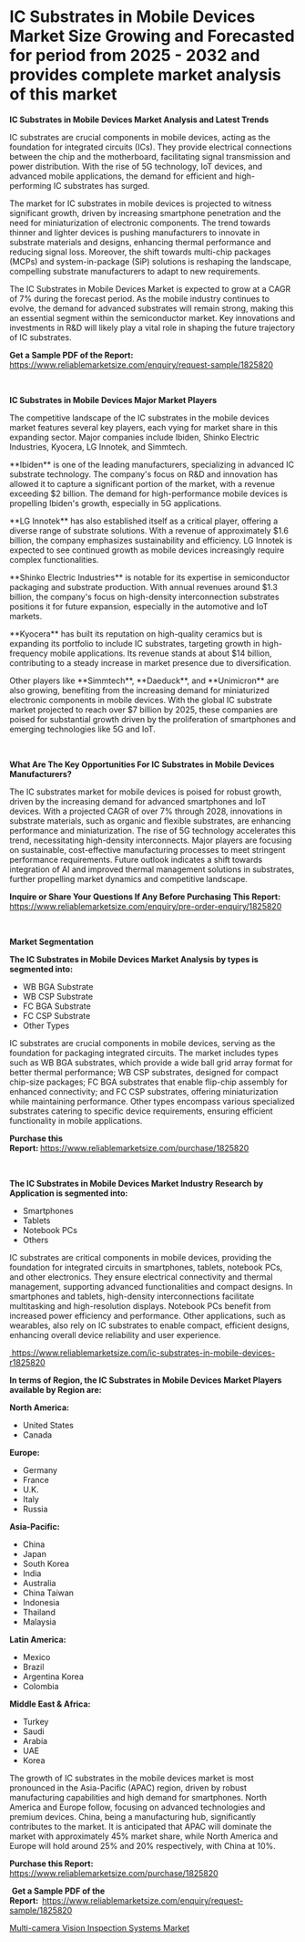 <p><h1>IC Substrates in Mobile Devices Market Size Growing and Forecasted for period from 2025 - 2032 and provides complete market analysis of this market</h1></p><p><strong>IC Substrates in Mobile Devices Market Analysis and Latest Trends</strong></p>
<p><p>IC substrates are crucial components in mobile devices, acting as the foundation for integrated circuits (ICs). They provide electrical connections between the chip and the motherboard, facilitating signal transmission and power distribution. With the rise of 5G technology, IoT devices, and advanced mobile applications, the demand for efficient and high-performing IC substrates has surged. </p><p>The market for IC substrates in mobile devices is projected to witness significant growth, driven by increasing smartphone penetration and the need for miniaturization of electronic components. The trend towards thinner and lighter devices is pushing manufacturers to innovate in substrate materials and designs, enhancing thermal performance and reducing signal loss. Moreover, the shift towards multi-chip packages (MCPs) and system-in-package (SiP) solutions is reshaping the landscape, compelling substrate manufacturers to adapt to new requirements.</p><p>The IC Substrates in Mobile Devices Market is expected to grow at a CAGR of 7% during the forecast period. As the mobile industry continues to evolve, the demand for advanced substrates will remain strong, making this an essential segment within the semiconductor market. Key innovations and investments in R&D will likely play a vital role in shaping the future trajectory of IC substrates.</p></p>
<p><strong>Get a Sample PDF of the Report:&nbsp;</strong> <a href="https://www.reliablemarketsize.com/enquiry/request-sample/1825820?utm_campaign=2233&utm_medium=2&utm_source=Github&utm_content=ia&utm_term=13022025&utm_id=ic-substrates-in-mobile-devices">https://www.reliablemarketsize.com/enquiry/request-sample/1825820</a></p>
<p>&nbsp;</p>
<p><strong>IC Substrates in Mobile Devices Major Market Players</strong></p>
<p><p>The competitive landscape of the IC substrates in the mobile devices market features several key players, each vying for market share in this expanding sector. Major companies include Ibiden, Shinko Electric Industries, Kyocera, LG Innotek, and Simmtech.</p><p>**Ibiden** is one of the leading manufacturers, specializing in advanced IC substrate technology. The company's focus on R&D and innovation has allowed it to capture a significant portion of the market, with a revenue exceeding $2 billion. The demand for high-performance mobile devices is propelling Ibiden's growth, especially in 5G applications.</p><p>**LG Innotek** has also established itself as a critical player, offering a diverse range of substrate solutions. With a revenue of approximately $1.6 billion, the company emphasizes sustainability and efficiency. LG Innotek is expected to see continued growth as mobile devices increasingly require complex functionalities.</p><p>**Shinko Electric Industries** is notable for its expertise in semiconductor packaging and substrate production. With annual revenues around $1.3 billion, the company's focus on high-density interconnection substrates positions it for future expansion, especially in the automotive and IoT markets.</p><p>**Kyocera** has built its reputation on high-quality ceramics but is expanding its portfolio to include IC substrates, targeting growth in high-frequency mobile applications. Its revenue stands at about $14 billion, contributing to a steady increase in market presence due to diversification.</p><p>Other players like **Simmtech**, **Daeduck**, and **Unimicron** are also growing, benefiting from the increasing demand for miniaturized electronic components in mobile devices. With the global IC substrate market projected to reach over $7 billion by 2025, these companies are poised for substantial growth driven by the proliferation of smartphones and emerging technologies like 5G and IoT.</p></p>
<p>&nbsp;</p>
<p><strong>What Are The Key Opportunities For IC Substrates in Mobile Devices Manufacturers?</strong></p>
<p><p>The IC substrates market for mobile devices is poised for robust growth, driven by the increasing demand for advanced smartphones and IoT devices. With a projected CAGR of over 7% through 2028, innovations in substrate materials, such as organic and flexible substrates, are enhancing performance and miniaturization. The rise of 5G technology accelerates this trend, necessitating high-density interconnects. Major players are focusing on sustainable, cost-effective manufacturing processes to meet stringent performance requirements. Future outlook indicates a shift towards integration of AI and improved thermal management solutions in substrates, further propelling market dynamics and competitive landscape.</p></p>
<p><strong>Inquire or Share Your Questions If Any Before Purchasing This Report:</strong> <a href="https://www.reliablemarketsize.com/enquiry/pre-order-enquiry/1825820?utm_campaign=2233&utm_medium=2&utm_source=Github&utm_content=ia&utm_term=13022025&utm_id=ic-substrates-in-mobile-devices">https://www.reliablemarketsize.com/enquiry/pre-order-enquiry/1825820</a></p>
<p>&nbsp;</p>
<p><strong>Market Segmentation</strong></p>
<p><strong>The IC Substrates in Mobile Devices Market Analysis by types is segmented into:</strong></p>
<p><ul><li>WB BGA Substrate</li><li>WB CSP Substrate</li><li>FC BGA Substrate</li><li>FC CSP Substrate</li><li>Other Types</li></ul></p>
<p><p>IC substrates are crucial components in mobile devices, serving as the foundation for packaging integrated circuits. The market includes types such as WB BGA substrates, which provide a wide ball grid array format for better thermal performance; WB CSP substrates, designed for compact chip-size packages; FC BGA substrates that enable flip-chip assembly for enhanced connectivity; and FC CSP substrates, offering miniaturization while maintaining performance. Other types encompass various specialized substrates catering to specific device requirements, ensuring efficient functionality in mobile applications.</p></p>
<p><strong>Purchase this Report:&nbsp;</strong><a href="https://www.reliablemarketsize.com/purchase/1825820?utm_campaign=2233&utm_medium=2&utm_source=Github&utm_content=ia&utm_term=13022025&utm_id=ic-substrates-in-mobile-devices">https://www.reliablemarketsize.com/purchase/1825820</a></p>
<p>&nbsp;</p>
<p><strong>The IC Substrates in Mobile Devices Market Industry Research by Application is segmented into:</strong></p>
<p><ul><li>Smartphones</li><li>Tablets</li><li>Notebook PCs</li><li>Others</li></ul></p>
<p><p>IC substrates are critical components in mobile devices, providing the foundation for integrated circuits in smartphones, tablets, notebook PCs, and other electronics. They ensure electrical connectivity and thermal management, supporting advanced functionalities and compact designs. In smartphones and tablets, high-density interconnections facilitate multitasking and high-resolution displays. Notebook PCs benefit from increased power efficiency and performance. Other applications, such as wearables, also rely on IC substrates to enable compact, efficient designs, enhancing overall device reliability and user experience.</p></p>
<p><a href="https://www.reliablemarketsize.com/ic-substrates-in-mobile-devices-r1825820?utm_campaign=2233&utm_medium=2&utm_source=Github&utm_content=ia&utm_term=13022025&utm_id=ic-substrates-in-mobile-devices">&nbsp;https://www.reliablemarketsize.com/ic-substrates-in-mobile-devices-r1825820</a></p>
<p><strong>In terms of Region, the IC Substrates in Mobile Devices Market Players available by Region are:</strong></p>
<p>
    <p> <strong> North America: </strong>
        <ul>
            <li>United States</li>
            <li>Canada</li>
        </ul>
        </p> 
    <p> <strong> Europe: </strong>
        <ul>
            <li>Germany</li>
            <li>France</li>
            <li>U.K.</li>
            <li>Italy</li>
            <li>Russia</li>
        </ul>
        </p> 
    <p> <strong> Asia-Pacific: </strong>
        <ul>
            <li>China</li>
            <li>Japan</li>
            <li>South Korea</li>
            <li>India</li>
            <li>Australia</li>
            <li>China Taiwan</li>
            <li>Indonesia</li>
            <li>Thailand</li>
            <li>Malaysia</li>
        </ul>
        </p> 
    <p> <strong> Latin America: </strong>
        <ul>
            <li>Mexico</li>
            <li>Brazil</li>
            <li>Argentina Korea</li>
            <li>Colombia</li>
        </ul>
        </p> 
    <p> <strong> Middle East & Africa: </strong>
        <ul>
            <li>Turkey</li>
            <li>Saudi</li>
            <li>Arabia</li>
            <li>UAE</li>
            <li>Korea</li>
        </ul>
    </p>
    </p>
<p><p>The growth of IC substrates in the mobile devices market is most pronounced in the Asia-Pacific (APAC) region, driven by robust manufacturing capabilities and high demand for smartphones. North America and Europe follow, focusing on advanced technologies and premium devices. China, being a manufacturing hub, significantly contributes to the market. It is anticipated that APAC will dominate the market with approximately 45% market share, while North America and Europe will hold around 25% and 20% respectively, with China at 10%.</p></p>
<p><strong>Purchase this Report: </strong><a href="https://www.reliablemarketsize.com/purchase/1825820?utm_campaign=2233&utm_medium=2&utm_source=Github&utm_content=ia&utm_term=13022025&utm_id=ic-substrates-in-mobile-devices">https://www.reliablemarketsize.com/purchase/1825820</a></p>
<p>&nbsp;<strong>Get a Sample PDF of the Report:&nbsp;&nbsp;</strong><a href="https://www.reliablemarketsize.com/enquiry/request-sample/1825820?utm_campaign=2233&utm_medium=2&utm_source=Github&utm_content=ia&utm_term=13022025&utm_id=ic-substrates-in-mobile-devices">https://www.reliablemarketsize.com/enquiry/request-sample/1825820</a></p>
<p><strong></strong></p>
<p><p><a href="https://github.com/kathiestrine5ty/Market-Research-Report-List-1/blob/main/multi-camera-vision-inspection-systems-market.md?utm_campaign=2233&utm_medium=2&utm_source=Github&utm_content=ia&utm_term=13022025&utm_id=ic-substrates-in-mobile-devices">Multi-camera Vision Inspection Systems Market</a></p></p>